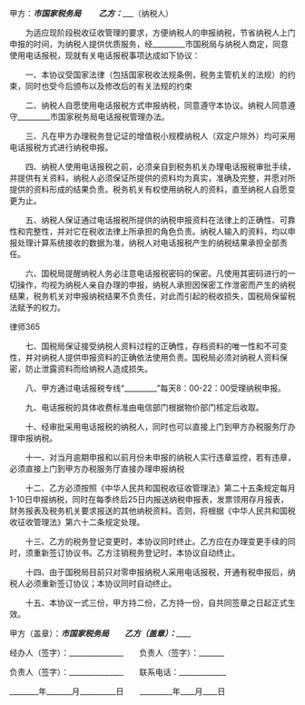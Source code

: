 
 


甲方：_________市国家税务局 
　　乙方：____________（纳税人）


　　为适应现阶段税收征收管理的要求，方便纳税人的申报纳税，节省纳税人上门申报的时间，为纳税人提供优质服务，经_________市国税局与纳税人商定，同意使用电话报税，现就有关电话报税事项达成如下协议： 


　　一、本协议受国家法律（包括国家税收法规条例，税务主管机关的法规）的约束，同时也受今后颁布以及修改后的有关法规的约束
 
　　二、纳税人自愿使用电话报税方式申报纳税，同意遵守本协议。纳税人同意遵守_________市国家税务局电话报税管理办法。 


　　三、凡在甲方办理税务登记证的增值税小规模纳税人（双定户除外）均可采用电话报税方式进行纳税申报。 


　　四、纳税人使用电话报税之前，必须亲自到税务机关办理电话报税审批手续，并提供有关资料，纳税人必须保证所提供的资料均为真实，准确及完整，并愿对所提供的资料形成的结果负责。税务机关有权使用纳税人的资料，直至纳税人自愿变更为止。 


　　五、纳税人保证通过电话报税所提供的纳税申报资料在法律上的正确性、可靠性和完整性，并对它在税收法律上所承担的角色负责。纳税人输入的资料，均以申报处理计算系统接收的数据为准，纳税人对电话报税产生的纳税结果承担全部责任。 


　　六、国税局提醒纳税人务必注意电话报税密码的保密。凡使用其密码进行的一切操作，均视为纳税人亲自办理的申报，纳税人承担因保密工作泄密而产生的纳税结果，税务机关对申报纳税结果不负责任，对此而引起的税收损失，国税局保留税法赋予的权力。
 




 
律师365






　　七、国税局保证接受纳税人资料过程的正确性，存档资料的唯一性和不可变性，并对纳税人提供申报资料的正确依法使用负责。国税局必须对纳税人资料保密，防止泄露资料而给纳税人造成损失。 




　　八、甲方通过电话报税专线“_________”每天8：00-22：00受理纳税申报。 


　　九、电话报税的具体收费标准由电信部门根据物价部门核定后收取。 


　　十、经审批采用电话报税的纳税人，同时也可以直接上门到甲方办税服务厅办理申报纳税。 


　　十一、对当月逾期申报和以前月份未申报的纳税人实行违章监控，若有违章，必须直接上门到甲方办税服务厅直接办理申报纳税


　　十二、乙方必须按照《中华人民共和国税收征收管理法》第二十五条规定每月1-10日申报纳税，同时在每季终后25日内报送纳税申报表，发票领用存月报表，财务报表及税务机关要求报送的其他纳税资料。否则，将根据《中华人民共和国税收征收管理法》第六十二条规定处理。 


　　十三、乙方的税务登记变更时，本协议同时终止。乙方应在办理变更手续的同时，须重新签订协议书。乙方注销税务登记时，本协议自动终止。 


　　十四、由于国税局目前只对零申报纳税人采用电话报税，开通有税申报后，纳税人必须重新签订协议；本协议同时自动终止。 


　　十五、本协议一式三份，甲方持二份，乙方持一份，自共同签章之日起正式生效。


 



 
甲方（盖章）：_____市国家税务局　　乙方（盖章）：_________
 
经办人（签字）：_______________　　负责人（签字）：_______
 
负责人（签字）：_______________　　联系电话：_____________
 
________年_______月__________日　　_________年____月____日
 


 

 
 

 
 
 
  
 
  
 
   


   
 

   


   


   
 
 
  
 
 
 

